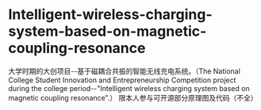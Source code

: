 # Intelligent-wireless-charging-system-based-on-magnetic-coupling-resonance
大学时期的大创项目--基于磁耦合共振的智能无线充电系统。（The National College Student Innovation and Entrepreneurship Competition project during the college period--"Intelligent wireless charging system based on magnetic coupling resonance".） 
限本人参与可开源部分原理图及代码（不全）
